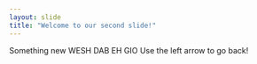 ```yaml
---
layout: slide
title: "Welcome to our second slide!"
---
```

Something new WESH DAB EH GIO
Use the left arrow to go back!